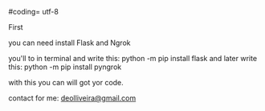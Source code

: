 #coding= utf-8

First

you can need install Flask and Ngrok

you'll to in terminal and write this: python -m pip install flask
and later write this: python -m pip install pyngrok


with this you can will got yor code.


contact for me: deolliveira@gmail.com

